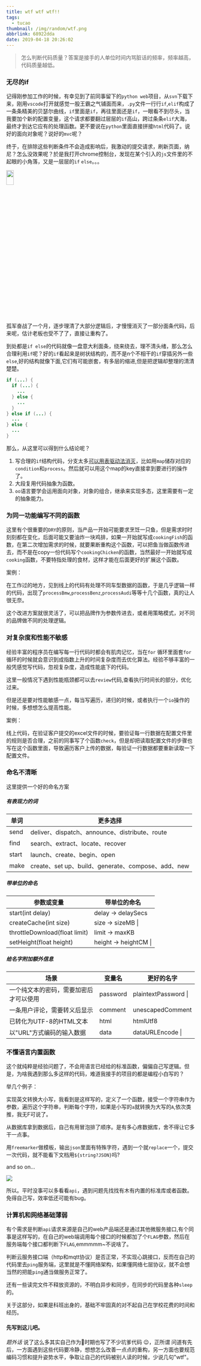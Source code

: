 ```yaml
---
title: wtf wtf wtf!!
tags:
  - tucao
thumbnail: /img/random/wtf.png
abbrlink: 68922dda
date: 2019-04-18 20:26:02
---
```




> 怎么判断代码质量？答案是接手的人单位时间内骂脏话的频率，频率越高，代码质量越低。


### 无尽的if

 记得刚参加工作的时候，有幸见到了前同事留下的`python web`项目，从`svn`下载下来，刚用`vscode`打开就感觉一股王霸之气铺面而来，`.py`文件一行行`if`,`elif`构成了一条条精美的贝瑟尔曲线，`if`里面是`if`，再往里面还是`if`，一眼看不到尽头，当我要加个新的配置变量，这个请求都要翻过层层的`if`高山，跨过条条`elif`大海，最终才到达它应有的处理函数。更不要说在`python`里面直接拼接`html`代码了。说好的面向对象呢？说好的`mvc`呢？

终于，在排除这些判断条件不会造成影响后，我激动的提交请求，刷新页面，纳尼？怎么没效果呢？於是我打开chrome控制台，发现在某个引入的`js`文件里的不起眼的小角落，又是一层层的`if` `else`。。。

<img src="https://wxt.sinaimg.cn/mw1024/bca3c023gy1g2728tm7b2j20k00jyglx.jpg?tags=%5B%5D" width="20%" height="10%">

孤军奋战了一个月，逐步理清了大部分逻辑后，才慢慢消灭了一部分面条代码，后来呢，估计老板也受不了了，直接让重构了。

到处都是`if else`的代码就像一盘意大利面条，绕来绕去，理不清头绪，那么怎么合理利用`if`呢？好的`if`看起来是树状结构的，而不是n个不相干的`if`穿插另外一些`else`,好的结构就像下面,它们有可能嵌套，有多层的缩进,但是把逻辑却整理的清清楚楚。

```java
if (...) {
  if (...) {
    ...
  } else {
    ...
  }
} else if (...) {
  ...
} else {
  ...
}
```




那么，从这里可以得到什么结论呢？

1. 写合理的`if`结构代码，分支太多[可以用表驱动法消灭](https://baike.baidu.com/item/%E8%A1%A8%E9%A9%B1%E5%8A%A8%E6%B3%95/15768054?fr=aladdin)，比如用`map`储存对应的`condition`和`process`。然后就可以用这个map的key直接拿到要进行的操作了。
2. 大段复用代码抽象为函数。
3. `oo`语言要学会运用面向对象，对象的组合，继承来实现多态，这里需要有一定的抽象能力。

### 为同一功能编写不同的函数

这里有个很重要的`DRY`的原则，当产品一开始可能要求烹饪一只鱼，但是需求时时刻刻都在变化，后面可能又要油炸一块鸡排，如果一开始就写成`cookingFish`的函数，在第二次增加需求的时候，就要果断重构这个函数，可以把鱼当做函数传进去，而不是在copy一份代码写个`cookingChicken`的函数，当然最好一开始就写成`cooking`函数，不要特指处理的食材，这样才能在后面更好的扩展这个函数。

案例：

在工作过的地方，见到线上的代码有处理不同车型数据的函数，于是几乎逻辑一样的代码，出现了`processBmw`,`processBenz`,`processAudi`等等十几个函数，真的让人很无奈。

这个改进方案就很灵活了，可以把品牌作为参数传进去，或者用策略模式，对不同的品牌做不同的处理逻辑。



### 对复杂度和性能不敏感

经验丰富的程序员在编写每一行代码时都会有肌肉记忆，当在`for` 循环里面套`for`循环的时候就会意识到成指数上升的时间复杂度而去优化算法。经验不够丰富的一般凭感觉写代码，忽视复杂度，造成性能底下的代码。

这里一般情况下遇到性能瓶颈都可以去`review`代码,查看执行时间长的部分，优化过来。

但是还是要对性能敏感一点，每当写遍历，递归的时候，或者执行一个`io`操作的时候，多想想怎么提高性能。

案例：

线上代码，在验证客户提交的excel文件的时候，要验证每一行数据在配置文件里的规则是否合理，之前的同事写了个函数`check`，但是却把读取配置文件的步骤也写在这个函数里面，导致遍历客户上传的数据，每验证一行数据都要重新读取一下配置文件。

### 命名不清晰

这里提供一个好的命名方案

##### 有表现力的词

| 单词  | 更多选择                                           |
| ----- | -------------------------------------------------- |
| send  | deliver、dispatch、announce、distribute、route     |
| find  | search、extract、locate、recover                   |
| start | launch、create、begin、open                        |
| make  | create、set up、build、generate、compose、add、new |

##### 带单位的命名

| 参数或变量                    | 带单位的命名          |
| ----------------------------- | --------------------- |
| start(int delay)              | delay -> delaySecs    |
| createCache(int size)         | size -> sizeMB \|     |
| throttleDownload(float limit) | limit -> maxKB        |
| setHeight(float height)       | height -> heightCM \| |

##### 给名字附加额外信息

| 场景                                   | 变量名   | 更好的名字           |
| -------------------------------------- | -------- | -------------------- |
| 一个纯文本的密码，需要加密后才可以使用 | password | plaintextPassword \| |
| 一条用户评论，需要转义后显示           | comment  | unescapedComment     |
| 已转化为UTF-8的HTML文本                | html     | htmlUtf8             |
| 以"URL"方式编码的输入数据              | data     | dataURLEncode \|     |

### 不懂语言内置函数

这个就纯粹是经验问题了，不会用语言已经给的标准函数，偏偏自己写逻辑。但是，为啥我遇到那么多这样的代码，难道我接手的项目的都是编程小白写的？

举几个例子：

实现英文转换大小写，我看到是这样写的，定义了一个函数，接受一个字符串作为参数，遍历这个字符串，判断每个字符，如果是小写的`a`就转换为大写的`A`,依次类推，我无F可说了。

从数据库拿到数据后，自己有用冒泡排了顺序。是有多心疼数据库，舍不得让它多干一点事。

用`freemarker`做模板，输出`json`里面有特殊字符，遇到一个就`replace`一个，提交一次代码，就不能看下文档用`${string?JSON}`吗?

and so on...

![](https://wx1.sinaimg.cn/mw1024/bca3c023gy1g272av1q13j207905d749.jpg)



所以。平时没事可以多看看`api`，遇到问题先找找有木有内置的标准库或者函数。免得自己写，效率低还可能有bug。

### 计算机和网络基础薄弱

有个需求是判断`api`请求来源是自己的web产品端还是通过其他微服务接口,有个同事是这样写的，在自己的web端调用每个接口的时候都加了个`FLAG`参数，然后在服务端每个接口都判断下`FLAG`,emmmmm~不说啥了。

判断云服务接口端（http和mqtt协议）是否正常，不实现心跳接口，反而在自己的代码里去`ping`服务端，这里就是不懂网络架构，如果懂网络七层协议，就不会想当然的把能`ping`通当做服务正常了。

还有一些读完文件不释放资源的，不明白异步和同步，在同步的代码里各种`sleep`的。



关于这部分，如果是科班出身的，基础不牢固真的对不起自己在学校花费的时间和经历。

#### 先写到这儿吧。

*题外话*
说了这么多其实自己作为:chicken:时期也写了不少坑爹代码 :wink:，正所谓 问道有先后，一方面遇到这些代码要冷静，想想怎么改善一点点的重构，另一方面也要规范编码习惯和提升姿势水平，争取让自己的代码被别人读的时候，少说几句"wtf"。
















